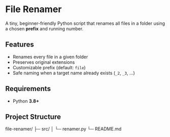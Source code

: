 # File Renamer

A tiny, beginner-friendly Python script that renames all files in a folder using a chosen **prefix** and running number.

## Features
- Renames every file in a given folder
- Preserves original extensions
- Customizable prefix (default: `file`)
- Safe naming when a target name already exists (`_2`, `_3`, …)

## Requirements
- Python **3.8+**

## Project Structure
file-renamer/
├─ src/
│  └─ renamer.py
└─ README.md
